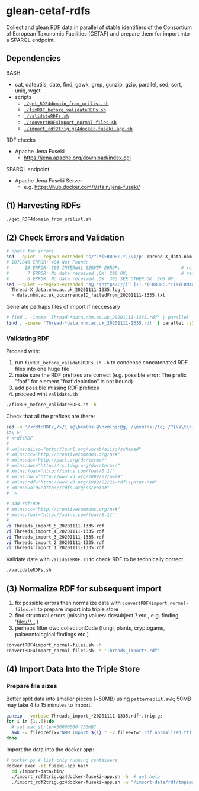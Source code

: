# glean-cetaf-rdfs

Collect and glean RDF data in parallel of stable identifiers of the Consortium of European Taxonomic Facilities (CETAF) and prepare them for import into a SPARQL endpoint.

## Dependencies

BASH
- cat, dateutils, date, find, gawk, grep, gunzip, gzip, parallel, sed, sort, uniq, wget
- scripts
  - [`./get_RDF4domain_from_urilist.sh`](./bin/get_RDF4domain_from_urilist.sh)
  - [`./fixRDF_before_validateRDFs.sh`](./bin/fixRDF_before_validateRDFs.sh)
  - [`./validateRDFs.sh`](./bin/validateRDFs.sh)
  - [`./convertRDF4import_normal-files.sh`](./bin/convertRDF4import_normal-files.sh)
  - [`./import_rdf2trig.gz4docker-fuseki-app.sh`](./bin/import_rdf2trig.gz4docker-fuseki-app.sh)

RDF checks
- Apache Jena Fuseki
  - https://jena.apache.org/download/index.cgi

SPARQL endpoint
- Apache Jena Fuseki Server 
  - e.g. https://hub.docker.com/r/stain/jena-fuseki/

## (1) Harvesting RDFs

``` bash
./get_RDF4domain_from_urilist.sh
```

## (2) Check Errors and Validation

``` bash
# check for errors
sed --quiet --regexp-extended 's/^.*(ERROR:.*)/\1/p' Thread-X_data.nhm.ac.uk_20201111-1335.log | sort | uniq  --count | sed 's@^@# @'
# 1071846 ERROR: 404 Not Found;
#      15 ERROR: 500 INTERNAL SERVER ERROR;                       # re-capture: works later on
#       7 ERROR: No data received.;OK: 200 OK;                    # re-capture: works later on
#       6 ERROR: No data received.;OK: 303 SEE OTHER;OK: 200 OK;
sed --quiet --regexp-extended 's@.*(https?://[^ ]+).*(ERROR:.*(INTERNAL SERVER ERROR|No data received).*)@\1 # \2@p' \
  Thread-X_data.nhm.ac.uk_20201111-1335.log \
  > data.nhm.ac.uk_occurrenceID_failedFrom_20201111-1335.txt
```

Generate perhaps files of import if neccessary

``` bash
# find . -iname 'Thread-*data.nhm.ac.uk_20201111-1335.rdf' | parallel -j5  cat {} ">>" Threads_import_{%}_$(date '+%Y%m%d').rdf
find . -iname 'Thread-*data.nhm.ac.uk_20201111-1335.rdf' | parallel -j5  cat {} ">>" Threads_import_{%}_20201111-1335.rdf
```

### Validating RDF

Proceed with:
1. run `fixRDF_before_validateRDFs.sh -h` to condense concatenated RDF files into one huge file
2. make sure the RDF prefixes are correct (e.g. possible error: The prefix "foaf" for element "foaf:depiction" is not bound)
3. add possible missing RDF prefixes
4. proceed wiht `validate.sh`



``` bash
./fixRDF_before_validateRDFs.sh -h
```

Check that all the prefixes are there:
``` bash
sed -n '/<rdf:RDF/,/>/{ s@\bxmlns:@\nxmlns:@g; /\nxmlns:/!d; /^[\s\t\n]*$/d; p; }' Thread-1_data.nhm.ac.uk_20201111-1335.rdf | sort --unique | sed '1i\<rdf:RDF 
$a\ >'
# <rdf:RDF 
#   
# xmlns:aiiso="http://purl.org/vocab/aiiso/schema#"
# xmlns:cc="http://creativecommons.org/ns#"
# xmlns:dc="http://purl.org/dc/terms/"
# xmlns:dwc="http://rs.tdwg.org/dwc/terms/"
# xmlns:foaf="http://xmlns.com/foaf/0.1/"
# xmlns:owl="http://www.w3.org/2002/07/owl#"
# xmlns:rdf="http://www.w3.org/1999/02/22-rdf-syntax-ns#"
# xmlns:void="http://rdfs.org/ns/void#"
#  >

# add rdf:RDF
# xmlns:cc="http://creativecommons.org/ns#"
# xmlns:foaf="http://xmlns.com/foaf/0.1/"
# 
vi Threads_import_5_20201111-1335.rdf
vi Threads_import_4_20201111-1335.rdf
vi Threads_import_3_20201111-1335.rdf
vi Threads_import_2_20201111-1335.rdf
vi Threads_import_1_20201111-1335.rdf
```

Validate date with `validateRDF.sh` to check RDF to be technically correct.

``` bash
./validateRDFs.sh
```
 
## (3) Normalize RDF for subsequent import

1. fix possible errors then normalize data with `convertRDF4import_normal-files.sh` to prepare import into triple store
2. find structural errors (missing values: dc:subject ? etc., e.g. finding '<file:///…>')
3. perhaps filter dwc:collectionCode (fungi, plants, cryptogams, palaeontological findings etc.)

``` bash
convertRDF4import_normal-files.sh -h
convertRDF4import_normal-files.sh -s 'Threads_import*.rdf'
```

## (4) Import Data Into the Triple Store
### Prepare file sizes

Better split data into smaller pieces (~50MB) using `patternsplit.awk`; 50MB may take 4 to 15 minutes to import.
``` bash
gunzip --verbose Threads_import_*20201111-1335.rdf*.trig.gz
for i in {1..5};do
  # set max_strlen=50000000 ?50MB?
  awk -v fileprefix="NHM_import_${i}_" -v fileext=".rdf.normalized.ttl.trig" -f /home/aplank/sandbox/import/bin/patternsplit.awk Threads_import_${i}_20201111-1335.rdf._normalized.ttl.trig
done
```

Import the data into the docker app:

``` bash
# docker ps # list only running containers
docker exec -it fuseki-app bash
  cd /import-data/bin/
  ./import_rdf2trig.gz4docker-fuseki-app.sh -h  # get help
  ./import_rdf2trig.gz4docker-fuseki-app.sh -w '/import-data/rdf/tmpimport-nhm' -s 'NHM_import_*.trig' -d 'data.nhm.ac.uk'
```
